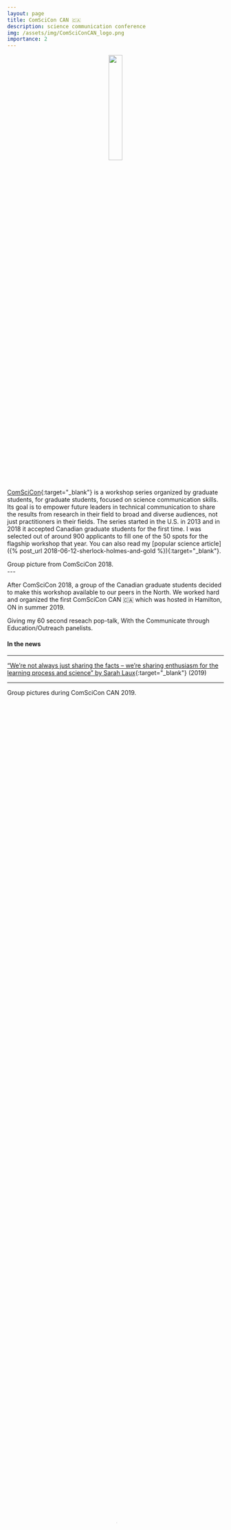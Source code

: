 ```yaml
---
layout: page
title: ComSciCon CAN 🇨🇦
description: science communication conference
img: /assets/img/ComSciConCAN_logo.png
importance: 2
---
```



 <center>
 <img src="{{ site.baseurl }}/assets/img/ComSciConCAN_logo.png"  height="25%" width="25%"> 
 </center>
 <br/>

 [ComSciCon](https://comscicon.com/){:target="\_blank"} is a workshop series organized by graduate students, for graduate students, focused on science communication skills.  Its goal is to empower future leaders in technical communication to share the results from research in their field to broad and diverse audiences, not just practitioners in their fields. The series started in the U.S. in 2013 and in 2018 it accepted Canadian graduate students for the first time. I was selected out of around 900 applicants to fill one of the 50 spots for the flagship workshop that year. You can also read my [popular science article]({% post_url 2018-06-12-sherlock-holmes-and-gold %}){:target="\_blank"}.
 
 <div class="row justify-content-sm-center">
    <div class="col-sm-8 mt-3 mt-md-0">
        <img class="img-fluid" src="{{ site.baseurl }}/assets/img/comscicon18.jpeg" alt="" title="Group picture from ComSciCon 2018"/>
    </div>
</div>
<div class="caption">
     Group picture from ComSciCon 2018.
</div>
---

 After ComSciCon 2018, a group of the Canadian graduate students decided to make this workshop available to our peers in the North. We worked hard and organized the first ComSciCon CAN 🇨🇦 which was hosted in Hamilton, ON in summer 2019. 
 
<div class="row justify-content-sm-center">
    <div class="col-sm mt-3 mt-md-0">
        <img class="img-fluid" src="{{ site.baseurl }}/assets/img/comscicon19_me2.jpg" alt="" title="Giving my 60 second reseach pop-talk"/>
    </div>
    <div class="col-sm-7 mt-3 mt-md-0">
        <img class="img-fluid" src="{{ site.baseurl }}/assets/img/comscicon19_panel2.jpg" alt="" title="With the Communicate through Education/Outreach panelists"/>
    </div>
</div>
<div class="caption">
    Giving my 60 second reseach pop-talk, With the Communicate through Education/Outreach panelists.
</div>

#### In the news

---

<i class="far fa-newspaper"></i> [“We’re not always just sharing the facts – we’re sharing enthusiasm for the learning process and science” by Sarah Laux](https://dailynews.mcmaster.ca/articles/were-not-always-just-sharing-the-facts-were-sharing-enthusiasm-for-the-learning-process-and-science/){:target="\_blank"} (2019)

---

<div class="row justify-content-sm-center">
    <div class="col-sm-7 mt-3 mt-md-0">
        <img class="img-fluid" src="{{ site.baseurl }}/assets/img/comscicon19_all.jpg" alt="" title="Group picture at the Phoenix"/>
    </div>
    <div class="col-sm mt-2 mt-md-0">
        <img class="img-fluid" src="{{ site.baseurl }}/assets/img/comscicon19.gif" alt="" title="Group picture at black box theatre"/>
    </div>
</div>
<div class="caption">
     Group pictures during ComSciCon CAN 2019.
</div>


<p>
	<center>
	 <video autoplay loop controls width="100%" height="100%" poster="{{ site.baseurl }}/assets/img/comsci_con_2019.jpg"> <source src="{{ site.baseurl }}/assets/vid/comsci_con_2019.mp4" type="video/mp4"></video> 
	</center>
	<div class="col three caption">
    <i class="fa fa-video"></i> Promotional video for ComSciCon CAN by <a href= "https://www.instagram.com/zacharyjguy/?hl=en" target="_blank">@zacharyjguy</a>.
    </div>
</p>

